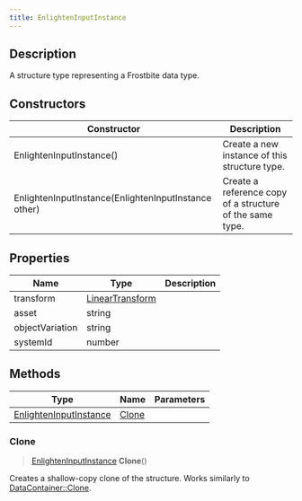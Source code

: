 ```yaml
---
title: EnlightenInputInstance
---
```

## Description

A structure type representing a Frostbite data type.

## Constructors

| Constructor                                          | Description                                              |
| ---------------------------------------------------- | -------------------------------------------------------- |
| EnlightenInputInstance()                             | Create a new instance of this structure type.            |
| EnlightenInputInstance(EnlightenInputInstance other) | Create a reference copy of a structure of the same type. |

## Properties

| Name            | Type                                                    | Description |
| --------------- | ------------------------------------------------------- | ----------- |
| transform       | [LinearTransform](/vext/ref/shared/class/lineartransform) |             |
| asset           | string                                                  |             |
| objectVariation | string                                                  |             |
| systemId        | number                                                  |             |

## Methods

| Type                                             | Name            | Parameters |
| ------------------------------------------------ | --------------- | ---------- |
| [EnlightenInputInstance](/vext/ref/fb/enlighteninputinstance/) | [Clone](#clone) |            |

### Clone

> [EnlightenInputInstance](/vext/ref/fb/enlighteninputinstance/) **Clone**()

Creates a shallow-copy clone of the structure. Works similarly to [DataContainer::Clone](/vext/ref/shared/class/datacontainer#clone).
